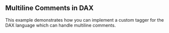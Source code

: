 ﻿## Multiline Comments in DAX
This example demonstrates how you can implement a custom tagger for the DAX language which can handle multiline comments.

[//]: <keywords:multiline, comments, custom, language, dax, highlighting, radsyntaxeditor>